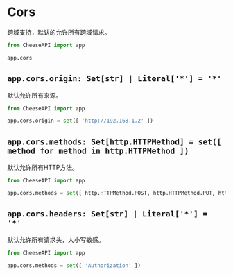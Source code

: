 # **Cors**

跨域支持，默认的允许所有跨域请求。

```python
from CheeseAPI import app

app.cors
```

## **`app.cors.origin: Set[str] | Literal['*'] = '*'`**

默认允许所有来源。

```python
from CheeseAPI import app

app.cors.origin = set([ 'http://192.168.1.2' ])
```

## **`app.cors.methods: Set[http.HTTPMethod] = set([ method for method in http.HTTPMethod ])`**

默认允许所有HTTP方法。

```python
from CheeseAPI import app

app.cors.methods = set([ http.HTTPMethod.POST, http.HTTPMethod.PUT, http.HTTPMethod.PATCH, http.HTTPMethod.DELETE, http.HTTPMethod.GET ])
```

## **`app.cors.headers: Set[str] | Literal['*'] = '*'`**

默认允许所有请求头，大小写敏感。

```python
from CheeseAPI import app

app.cors.methods = set([ 'Authorization' ])
```
